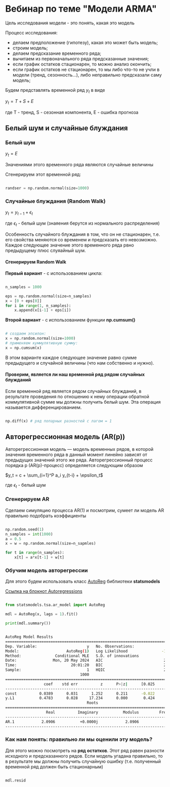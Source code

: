 # Вебинар по теме "Модели ARMA"

Цель исследования модели - это понять, какая это модель

Процесс исследования:
- делаем предположение (гипотезу), какая это может быть модель;
- строим модель;
- делаем предсказание временного ряда;
- вычитаем из первоначального ряда предсказанные значения;
- если график остатков стационарен, то можно анализ окончить;
- если график остатков не стационарен, то мы либо что-то не учли в модели (тренд, сезонность...), либо неправильно предсказали саму модель;

Будем представлять временной ряд $y_t$ в виде

$y_t = T + S + E$

где T - тренд, S - сезонная компонента, E - ошибка прогноза

## Белый шум и случайные блуждания

### Белый шум

$y_t = E$

Значениями этого временного ряда являются случайные величины

Сгенерируем этот временной ряд:

```python

randser = np.random.normal(size=1000)

```

### Случайные блуждания (Random Walk)

$y_t = y_{t-1} + \epsilon_{t}$

где $\epsilon_{t}$ - белый шум (знаяения берутся из нормального распределения)

Особенность случайного блуждания в том, что он не стационарен, т.е. его свойства меняются со временем и предсказать его невозможно. Каждое следующее значение этого временного ряда рвно предыдущему плюс слуяайный шум.

#### Сгенерируем Random Walk

**Первый вариант** - с использованием цикла:

```python

n_samples = 1000

eps = np.random.normal(size=n_samples)
x = [0 + eps[0]]
for i in range(1, n_samples):
    x.append(x[i-1] + eps[i])

```
**Второй вариант** - с использованием функции **np.cumsum()**

```python

# создаем эпсилон:
x = np.random.normal(size=1000)
# применяем куммулятивную сумму:
x = np.cumsum(x)

```
В этом варианте каждое следующее значение равно сумме предыдущего и случайной величины (что нам собственно и нужно).

#### Проверим, является ли наш временной ряд рядом случайных блужданий

Если временной ряд является рядом случайных блужданий, в результате проведения по отношению к нему операции обратной коммулятивной сумме мы должны получить белый шум. Эта операция называется дифференцированием.

```python

np.diff(x) # ряд попарных разностей с лагом = 1

```


## Авторегрессионная модель (AR(p))

Авторегрессионная модель — модель временных рядов, в которой значения временного ряда в данный момент линейно зависят от предыдущих значений этого же ряда. Авторегрессионный процесс порядка p (AR(p)-процесс) определяется следующим образом

$y_t = c + \sum_{i=1}^P a_i y_{t-i} + \epsilon_t$

где $\epsilon_t$ - белый шум

### Сгенерируем AR

Сделаем симуляцию процесса AR(1) и посмотрим, сумеет ли модель AR правильно подобрать коэффициенты

```python

np.random.seed(1)
n_samples = int(1000)
a = 0.5
x = w = np.random.normal(size=n_sapmles)

for t in range(n_samples):
    x[t] = a*x[t-1] + w[t]

```

### Обучим модель авторегрессии

Для этого будем использовать класс [AutoReg](https://www.statsmodels.org/stable/generated/statsmodels.tsa.ar_model.AutoReg.html) библиотеки **statsmodels**

[Ссылка на блокнот Autoregressions](https://www.statsmodels.org/stable/examples/notebooks/generated/autoregressions.html)


```python

from statsmodels.tsa.ar_model import AutoReg

mdl = AutoReg(x, lags = 1).fit()

print(mdl.summary())

```

```bash

AutoReg Model Results                             
==============================================================================
Dep. Variable:                      y   No. Observations:                 1000
Model:                     AutoReg(1)   Log Likelihood               -1397.248
Method:               Conditional MLE   S.D. of innovations              0.980
Date:                Mon, 20 May 2024   AIC                           2800.495
Time:                        20:01:20   BIC                           2815.216
Sample:                             1   HQIC                          2806.090
                                 1000                                         
==============================================================================
                 coef    std err          z      P>|z|      [0.025      0.975]
------------------------------------------------------------------------------
const          0.0389      0.031      1.252      0.211      -0.022       0.100
y.L1           0.4783      0.028     17.234      0.000       0.424       0.533
                                    Roots                                    
=============================================================================
                  Real          Imaginary           Modulus         Frequency
-----------------------------------------------------------------------------
AR.1            2.0906           +0.0000j            2.0906            0.0000
-----------------------------------------------------------------------------
``` 

### Как нам понять: правильно ли мы оценили эту модель?

Для этого можно посмотреть на **ряд остатков**. Этот ряд равен разности исходного и предсказанного рядов. Если модель угадана правильно, то в результате мы должны получить случайную ошибку (т.е. полученный временной ряд должен быть стационарным)

```python

mdl.resid

```
















